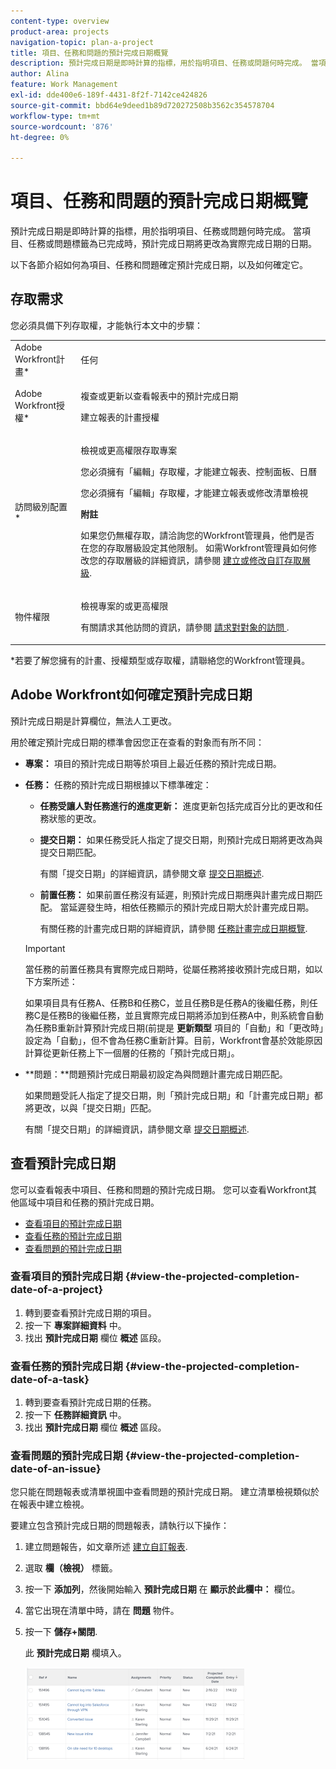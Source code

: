 ```yaml
---
content-type: overview
product-area: projects
navigation-topic: plan-a-project
title: 項目、任務和問題的預計完成日期概覽
description: 預計完成日期是即時計算的指標，用於指明項目、任務或問題何時完成。 當項目、任務或問題標籤為已完成時，預計完成日期將更改為實際完成日期的日期。
author: Alina
feature: Work Management
exl-id: dde400e6-189f-4431-8f2f-7142ce424826
source-git-commit: bbd64e9deed1b89d720272508b3562c354578704
workflow-type: tm+mt
source-wordcount: '876'
ht-degree: 0%

---
```


# 項目、任務和問題的預計完成日期概覽

預計完成日期是即時計算的指標，用於指明項目、任務或問題何時完成。 當項目、任務或問題標籤為已完成時，預計完成日期將更改為實際完成日期的日期。

以下各節介紹如何為項目、任務和問題確定預計完成日期，以及如何確定它。

## 存取需求

<!--drafted for P&P:

<table style="table-layout:auto"> 
 <col> 
 <col> 
 <tbody> 
  <tr> 
   <td role="rowheader">Adobe Workfront plan*</td> 
   <td> <p>Any</p> </td> 
  </tr> 
  <tr> 
   <td role="rowheader">Adobe Workfront license*</td> 
   <td> 
   <p>For current licenses: 
   <ul><li><p>Contributor or higher to view the Projected Completion Date in a report</p></li> <li><p>A Standard license to create a report</p></li> </ul>
   
   <p>For legacy licenses: 
   <ul><li><p>Review or higher to view the Projected Completion Date in a report</p></li> 
   <li><p>A Plan license to create a report</p> </li></ul>
      </td> 
  </tr> 
  <tr> 
   <td role="rowheader">Access level configurations*</td> 
   <td> <p>View or higher access to Projects</p> <p>You must have Edit access to Reports, Dashboards, Calendars to create a report</p> <p>You must have Edit access to Filters, Views, Groupings to create a report or modify a list view</p> <p><b>NOTE</b>
   
   If you still don't have access, ask your Workfront administrator if they set additional restrictions in your access level. For information on how a Workfront administrator can modify your access level, see <a href="../../../administration-and-setup/add-users/configure-and-grant-access/create-modify-access-levels.md" class="MCXref xref">Create or modify custom access levels</a>.</p> </td> 
  </tr> 
  <tr> 
   <td role="rowheader">Object permissions</td> 
   <td> <p>View or higher permissions to a project</p> <p>For information on requesting additional access, see <a href="../../../workfront-basics/grant-and-request-access-to-objects/request-access.md" class="MCXref xref">Request access to objects </a>.</p> </td> 
  </tr> 
 </tbody> 
</table>
-->

您必須具備下列存取權，才能執行本文中的步驟：

<table style="table-layout:auto"> 
 <col> 
 <col> 
 <tbody> 
  <tr> 
   <td role="rowheader">Adobe Workfront計畫*</td> 
   <td> <p>任何</p> </td> 
  </tr> 
  <tr> 
   <td role="rowheader">Adobe Workfront授權*</td> 
   <td> <p>複查或更新以查看報表中的預計完成日期</p> <p>建立報表的計畫授權</p> </td> 
  </tr> 
  <tr> 
   <td role="rowheader">訪問級別配置*</td> 
   <td> <p>檢視或更高權限存取專案</p> <p>您必須擁有「編輯」存取權，才能建立報表、控制面板、日曆</p> <p>您必須擁有「編輯」存取權，才能建立報表或修改清單檢視</p> <p><b>附註</b>

如果您仍無權存取，請洽詢您的Workfront管理員，他們是否在您的存取層級設定其他限制。 如需Workfront管理員如何修改您的存取層級的詳細資訊，請參閱 <a href="../../../administration-and-setup/add-users/configure-and-grant-access/create-modify-access-levels.md" class="MCXref xref">建立或修改自訂存取層級</a>.</p> </td>
</tr> 
  <tr> 
   <td role="rowheader">物件權限</td> 
   <td> <p>檢視專案的或更高權限</p> <p>有關請求其他訪問的資訊，請參閱 <a href="../../../workfront-basics/grant-and-request-access-to-objects/request-access.md" class="MCXref xref">請求對對象的訪問 </a>.</p> </td> 
  </tr> 
 </tbody> 
</table>

&#42;若要了解您擁有的計畫、授權類型或存取權，請聯絡您的Workfront管理員。

## Adobe Workfront如何確定預計完成日期

預計完成日期是計算欄位，無法人工更改。

用於確定預計完成日期的標準會因您正在查看的對象而有所不同：

* **專案：** 項目的預計完成日期等於項目上最近任務的預計完成日期。
* **任務：** 任務的預計完成日期根據以下標準確定：

   * **任務受讓人對任務進行的進度更新：** 進度更新包括完成百分比的更改和任務狀態的更改。
   * **提交日期：** 如果任務受託人指定了提交日期，則預計完成日期將更改為與提交日期匹配。

      有關「提交日期」的詳細資訊，請參閱文章 [提交日期概述](../../../manage-work/projects/updating-work-in-a-project/overview-of-commit-dates.md).

   * **前置任務：** 如果前置任務沒有延遲，則預計完成日期應與計畫完成日期匹配。 當延遲發生時，相依任務顯示的預計完成日期大於計畫完成日期。

      有關任務的計畫完成日期的詳細資訊，請參閱 [任務計畫完成日期概覽](../../../manage-work/tasks/task-information/task-planned-completion-date.md).
   >[!IMPORTANT]
   >
   >當任務的前置任務具有實際完成日期時，從屬任務將接收預計完成日期，如以下方案所述：
   >
   >
   >如果項目具有任務A、任務B和任務C，並且任務B是任務A的後繼任務，則任務C是任務B的後繼任務，並且實際完成日期將添加到任務A中，則系統會自動為任務B重新計算預計完成日期(前提是 **更新類型** 項目的「自動」和「更改時」設定為「自動」，但不會為任務C重新計算。目前，Workfront會基於效能原因計算從更新任務上下一個層的任務的「預計完成日期」。 

* **問題：**問題預計完成日期最初設定為與問題計畫完成日期匹配。

   如果問題受託人指定了提交日期，則「預計完成日期」和「計畫完成日期」都將更改，以與「提交日期」匹配。

   有關「提交日期」的詳細資訊，請參閱文章 [提交日期概述](../../../manage-work/projects/updating-work-in-a-project/overview-of-commit-dates.md).

## 查看預計完成日期

您可以查看報表中項目、任務和問題的預計完成日期。 您可以查看Workfront其他區域中項目和任務的預計完成日期。 

* [查看項目的預計完成日期](#view-the-projected-completion-date-of-a-project)
* [查看任務的預計完成日期](#view-the-projected-completion-date-of-a-task)
* [查看問題的預計完成日期](#view-the-projected-completion-date-of-an-issue)

### 查看項目的預計完成日期 {#view-the-projected-completion-date-of-a-project}

1. 轉到要查看預計完成日期的項目。
1. 按一下 **專案詳細資料** 中。
1. 找出 **預計完成日期** 欄位 **概述** 區段。

### 查看任務的預計完成日期 {#view-the-projected-completion-date-of-a-task}

1. 轉到要查看預計完成日期的任務。
1. 按一下 **任務詳細資訊** 中。
1. 找出 **預計完成日期** 欄位 **概述** 區段。

### 查看問題的預計完成日期 {#view-the-projected-completion-date-of-an-issue}

您只能在問題報表或清單視圖中查看問題的預計完成日期。 建立清單檢視類似於在報表中建立檢視。

要建立包含預計完成日期的問題報表，請執行以下操作：

1. 建立問題報告，如文章所述 [建立自訂報表](../../../reports-and-dashboards/reports/creating-and-managing-reports/create-custom-report.md).
1. 選取 **欄（檢視）** 標籤。
1. 按一下 **添加列**，然後開始輸入 **預計完成日期** 在 **顯示於此欄中：** 欄位。

1. 當它出現在清單中時，請在 **問題** 物件。 
1. 按一下 **儲存+關閉**.

   此 **預計完成日期** 欄填入。 

   ![](assets/issue-projected-completion-date-in-view-nwe-350x148.png)
